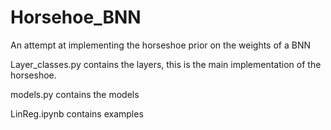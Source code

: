 # Horsehoe_BNN
An attempt at implementing the horseshoe prior on the weights of a BNN

Layer_classes.py contains the layers, this is the main implementation of the horseshoe.

models.py contains the models

LinReg.ipynb contains examples